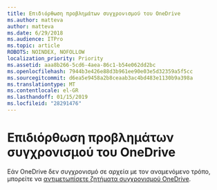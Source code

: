 ```yaml
---
title: Επιδιόρθωση προβλημάτων συγχρονισμού του OneDrive
ms.author: matteva
author: matteva
ms.date: 6/29/2018
ms.audience: ITPro
ms.topic: article
ROBOTS: NOINDEX, NOFOLLOW
localization_priority: Priority
ms.assetid: aaa8b266-5cd6-4aea-86c1-b54e062dd2bc
ms.openlocfilehash: 7944b3e426e88d3b961ee90e03e5d32359a5f5cc
ms.sourcegitcommit: d6ea5e9458a2b8ceaab3ac4bd483e1130b9a398a
ms.translationtype: MT
ms.contentlocale: el-GR
ms.lasthandoff: 01/15/2019
ms.locfileid: "28291476"
---
```

# <a name="fix-onedrive-sync-problems"></a>Επιδιόρθωση προβλημάτων συγχρονισμού του OneDrive

Εάν OneDrive δεν συγχρονισμό σε αρχεία με τον αναμενόμενο τρόπο, μπορείτε να [αντιμετωπίσετε ζητήματα συγχρονισμού OneDrive](https://go.microsoft.com/fwlink/?linkid=866431).
  

